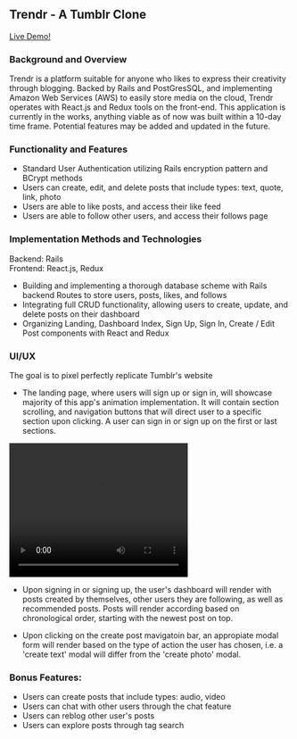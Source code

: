 <h2>Trendr - A Tumblr Clone</h2>

<a href="https://the-trendr-app.herokuapp.com">Live Demo!</a>

<h3>Background and Overview</h3>
Trendr is a platform suitable for anyone who likes to express their creativity through blogging. Backed by Rails and PostGresSQL, and implementing Amazon Web Services (AWS) to easily store media on the cloud, Trendr operates with React.js and Redux tools on the front-end. This application is currently in the works, anything viable as of now was built within a 10-day time frame. Potential features may be added and updated in the future.

<h3>Functionality and Features</h3>

- Standard User Authentication utilizing Rails encryption pattern and BCrypt methods
- Users can create, edit, and delete posts that include types: text, quote, link, photo
- Users are able to like posts, and access their like feed
- Users are able to follow other users, and access their follows page

<h3>Implementation Methods and Technologies</h3>
  Backend: Rails
  <br />
  Frontend: React.js, Redux
  
- Building and implementing a thorough database scheme with Rails backend Routes to store users, posts, likes, and follows
- Integrating full CRUD functionality, allowing users to create, update, and delete posts on their dashboard
- Organizing Landing, Dashboard Index, Sign Up, Sign In, Create / Edit Post components with React and Redux 

<!-- <h3>Code Highlights</h3> -->
<!-- place a code snippet here -->

<h3>UI/UX</h3>
The goal is to pixel perfectly replicate Tumblr's website

- The landing page, where users will sign up or sign in, will showcase majority of this app's animation implementation. It will contain section scrolling, and navigation buttons that will direct user to a specific section upon clicking. A user can sign in or sign up on the first or last sections.

<!-- place splash animation here -->
<video width="320" height="240" controls>
  <source src="app/assets/images/trendr_shot.mp4" type="video/mp4">
  Your browser does not support the video tag.
</video>

- Upon signing in or signing up, the user's dashboard will render with posts created by themselves, other users they are following, as well as recommended posts. Posts will render according based on chronological order, starting with the newest post on top.

<!-- place dashboard animation here -->

- Upon clicking on the create post mavigatoin bar, an appropiate modal form will render based on the type of action the user has chosen, i.e. a 'create text' modal will differ from the 'create photo' modal.

<!-- place animation of photo upload here -->

<h3>Bonus Features:</h3>

- Users can create posts that include types: audio, video
- Users can chat with other users through the chat feature
- Users can reblog other user's posts
- Users can explore posts through tag search
